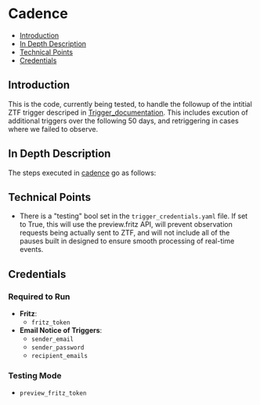 # Cadence

- [Introduction](#introduction)
- [In Depth Description](#in-depth-description)
- [Technical Points](#technical-points)
- [Credentials](#credentials)

## Introduction
This is the code, currently being tested, to handle the followup of the intitial ZTF trigger descriped in [Trigger_documentation](./Trigger_documentation.md). This includes excution of additional triggers over the following 50 days, and retriggering in cases where we failed to observe.

## In Depth Description
The steps executed in [cadence](./cadence.py) go as follows:

## Technical Points
- There is a "testing" bool set in the `trigger_credentials.yaml` file. If set to True, this will use the preview.fritz API, will prevent observation requests being actually sent to ZTF, and will not include all of the pauses built in designed to ensure smooth processing of real-time events.

## Credentials

### Required to Run
- **Fritz**: 
  - `fritz_token`
- **Email Notice of Triggers**: 
  - `sender_email`
  - `sender_password`
  - `recipient_emails`

### Testing Mode
- `preview_fritz_token`